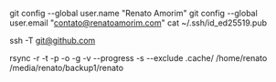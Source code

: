 git config --global user.name "Renato Amorim"
git config --global user.email "contato@renatoamorim.com"
cat ~/.ssh/id_ed25519.pub

ssh -T git@github.com

rsync -r -t -p -o -g -v --progress -s --exclude .cache/ /home/renato /media/renato/backup1/renato
